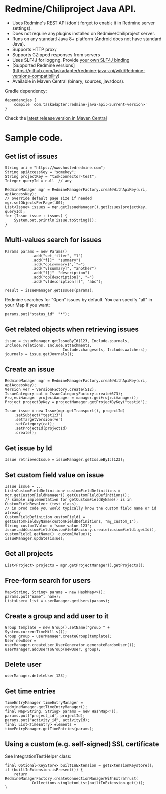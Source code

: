 # Redmine/Chiliproject Java API.

* Uses Redmine's REST API (don't forget to enable it in Redmine server settings).
* Does not require any plugins installed on Redmine/Chiliproject server.
* Runs on any standard Java 8+ platform (Android does not have standard Java).
* Supports HTTP proxy
* Supports GZipped responses from servers
* Uses SLF4J for logging. Provide [your own SLF4J binding](http://www.slf4j.org/codes.html#StaticLoggerBinder)
* [Supported Redmine versions] (https://github.com/taskadapter/redmine-java-api/wiki/Redmine-versions-compatibility)
* Available in Maven Central (binary, sources, javadocs).

Gradle dependency:

    dependencies {
        compile 'com.taskadapter:redmine-java-api:<current-version>'
    }

Check the [latest release version in Maven Central](http://search.maven.org/#search%7Cgav%7C1%7Cg%3A%22com.taskadapter%22%20AND%20a%3A%22redmine-java-api%22)

# Sample code.

## Get list of issues

    String uri = "https://www.hostedredmine.com";
    String apiAccessKey = "somekey";
    String projectKey = "taskconnector-test";
    Integer queryId = null; // any

    RedmineManager mgr = RedmineManagerFactory.createWithApiKey(uri, apiAccessKey);
    // override default page size if needed
    mgr.setObjectsPerPage(100);
    List<Issue> issues = mgr.getIssueManager().getIssues(projectKey, queryId);
    for (Issue issue : issues) {
        System.out.println(issue.toString());
    }

## Multi-values search for issues


    Params params = new Params()
                .add("set_filter", "1")
                .add("f[]", "summary")
                .add("op[summary]", "~")
                .add("v[summary]", "another")
                .add("f[]", "description")
                .add("op[description]", "~")
                .add("v[description][]", "abc");

    result = issueManager.getIssues(params);
    
Redmine searches for "Open" issues by default. You can specify "all" in your Map if you want:

    params.put("status_id", "*");    

## Get related objects when retrieving issues
    
    issue = issueManager.getIssueById(123, Include.journals, Include.relations, Include.attachments, 
                              Include.changesets, Include.watchers);
    journals = issue.getJournals();


## Create an issue

    RedmineManager mgr = RedmineManagerFactory.createWithApiKey(uri, apiAccessKey);	
	Version ver = VersionFactory.create(512);
	IssueCategory cat = IssueCategoryFactory.create(673);
    ProjectManager projectManager = manager.getProjectManager();
    Project projectByKey = projectManager.getProjectByKey("testid");

    Issue issue = new Issue(mgr.getTransport(), projectId)
        .setSubject("test123")
	    .setTargetVersion(ver)
	    .setCategory(cat);
        .setProjectId(projectId)
        .create();
    
## Get issue by Id
    Issue retrievedIssue = issueManager.getIssueById(123);

## Set custom field value on issue 
    Issue issue = ...
    List<CustomFieldDefinition> customFieldDefinitions = mgr.getCustomFieldManager().getCustomFieldDefinitions();
    // sample implementation for getCustomFieldByName() is in CustomFieldResolver (test class).
    // in prod code you would typically know the custom field name or id already 
    CustomFieldDefinition customField1 = getCustomFieldByName(customFieldDefinitions, "my_custom_1");
    String custom1Value = "some value 123";
    issue.addCustomField(CustomFieldFactory.create(customField1.getId(), customField1.getName(), custom1Value));
    issueManager.update(issue);

## Get all projects

    List<Project> projects = mgr.getProjectManager().getProjects();

## Free-form search for users
    Map<String, String> params = new HashMap<>();
    params.put("name", name);
    List<User> list = userManager.getUsers(params);

## Create a group and add user to it

    Group template = new Group().setName("group " + System.currentTimeMillis());
    Group group = userManager.createGroup(template);
    User newUser = userManager.createUser(UserGenerator.generateRandomUser());
    userManager.addUserToGroup(newUser, group);

##  Delete user
    userManager.deleteUser(123);

## Get time entries
    TimeEntryManager timeEntryManager = redmineManager.getTimeEntryManager();
    final Map<String, String> params = new HashMap<>();
    params.put("project_id", projectId);
    params.put("activity_id", activityId);
    final List<TimeEntry> elements = timeEntryManager.getTimeEntries(params);

## Using a custom (e.g. self-signed) SSL certificate
See IntegrationTestHelper class:

    final Optional<KeyStore> builtInExtension = getExtensionKeystore();
    if (builtInExtension.isPresent()) {
        return RedmineManagerFactory.createConnectionManagerWithExtraTrust(
                Collections.singletonList(builtInExtension.get()));
    }
